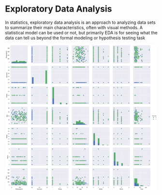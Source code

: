 # Exploratory Data Analysis

In statistics, exploratory data analysis is an approach to analyzing data sets to summarize their main characteristics, often with visual methods. A statistical model can be used or not, but primarily EDA is for seeing what the data can tell us beyond the formal modeling or hypothesis testing task

![Alt text](eda.png?raw=true " Sample image of exploratory data analysis")